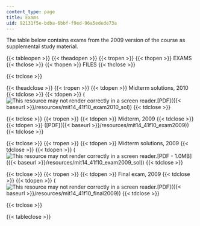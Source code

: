 ```yaml
---
content_type: page
title: Exams
uid: 92131f5e-bdba-6bbf-f9ed-96a5edede73a
---
```


The table below contains exams from the 2009 version of the course as supplemental study material.

{{< tableopen >}}
{{< theadopen >}}
{{< tropen >}}
{{< thopen >}}
EXAMS
{{< thclose >}}
{{< thopen >}}
FILES
{{< thclose >}}

{{< trclose >}}

{{< theadclose >}}
{{< tropen >}}
{{< tdopen >}}
Midterm solutions, 2010
{{< tdclose >}}
{{< tdopen >}}
(![This resource may not render correctly in a screen reader.](/images/inacessible.gif)[PDF]({{< baseurl >}}/resources/mit14_41f10_exam2010_sol))
{{< tdclose >}}

{{< trclose >}}
{{< tropen >}}
{{< tdopen >}}
Midterm, 2009
{{< tdclose >}}
{{< tdopen >}}
([PDF]({{< baseurl >}}/resources/mit14_41f10_exam2009))
{{< tdclose >}}

{{< trclose >}}
{{< tropen >}}
{{< tdopen >}}
Midterm solutions, 2009
{{< tdclose >}}
{{< tdopen >}}
(![This resource may not render correctly in a screen reader.](/images/inacessible.gif)[PDF - 1.0MB]({{< baseurl >}}/resources/mit14_41f10_exam2009_sol))
{{< tdclose >}}

{{< trclose >}}
{{< tropen >}}
{{< tdopen >}}
Final exam, 2009
{{< tdclose >}}
{{< tdopen >}}
(![This resource may not render correctly in a screen reader.](/images/inacessible.gif)[PDF]({{< baseurl >}}/resources/mit14_41f10_final2009))
{{< tdclose >}}

{{< trclose >}}

{{< tableclose >}}